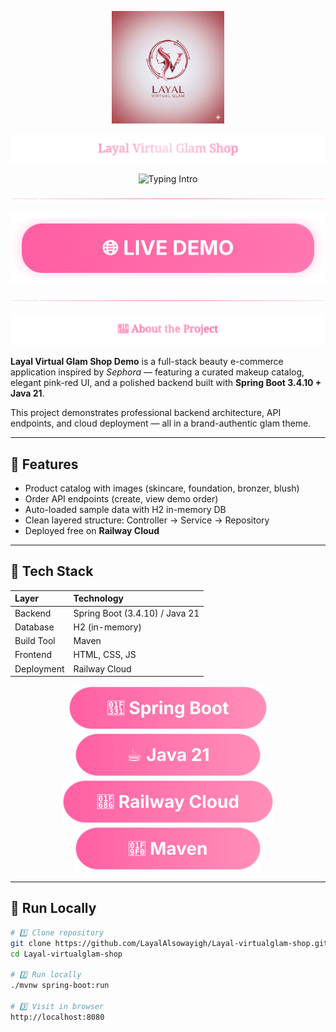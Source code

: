 <p align="center">
  <img src="IMG_3256.jpeg" width="180" alt="Layal Virtual Glam Logo">
</p>

<p align="center">
  <img src="assets/title-shimmer.svg" alt="Layal Virtual Glam Shop – Animated Title">
</p>

<p align="center">
  <img src="https://readme-typing-svg.demolab.com?font=Playfair+Display&pause=1000&color=FF5FA2&center=true&vCenter=true&width=600&lines=Spring+Boot+%7C+Java+21;E-Commerce+Beauty+Demo;Deployed+on+Railway" alt="Typing Intro">
</p>
<p align="center">
  <img src="assets/sparkle-divider.svg" alt="Sparkle Divider">
</p>
<p align="center">
  <a href="https://layal-virtualglam-shop-production-db42.up.railway.app">
    <img src="assets/live-demo-button.svg" alt="Live Demo Button">
  </a>
</p>

<p align="center">
  <img src="assets/sparkle-divider.svg" alt="Sparkle Divider">
</p>




<img src="assets/glam-heading.svg" alt="Animated About Heading">

**Layal Virtual Glam Shop Demo** is a full-stack beauty e-commerce application inspired by *Sephora* — featuring a curated makeup catalog, elegant pink-red UI, and a polished backend built with **Spring Boot 3.4.10 + Java 21**.

This project demonstrates professional backend architecture, API endpoints, and cloud deployment — all in a brand-authentic glam theme.

---

## 🧴 Features
- Product catalog with images (skincare, foundation, bronzer, blush)
- Order API endpoints (create, view demo order)
- Auto-loaded sample data with H2 in-memory DB
- Clean layered structure: Controller → Service → Repository
- Deployed free on **Railway Cloud**

---

## 🧠 Tech Stack
| Layer | Technology |
|:------|:------------|
| Backend | Spring Boot (3.4.10) / Java 21 |
| Database | H2 (in-memory) |
| Build Tool | Maven |
| Frontend | HTML, CSS, JS |
| Deployment | Railway Cloud |

<p align="center">
  <img src="assets/badge-spring.svg" alt="Spring Boot badge">
  <img src="assets/badge-java.svg" alt="Java 21 badge">
  <img src="assets/badge-railway.svg" alt="Railway Cloud badge">
  <img src="assets/badge-maven.svg" alt="Maven badge">
</p>

---

## 🚀 Run Locally
```bash
# 1️⃣ Clone repository
git clone https://github.com/LayalAlsowayigh/Layal-virtualglam-shop.git
cd Layal-virtualglam-shop

# 2️⃣ Run locally
./mvnw spring-boot:run

# 3️⃣ Visit in browser
http://localhost:8080
